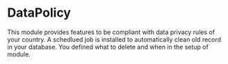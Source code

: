 DataPolicy
==========

This module provides features to be compliant with data privacy rules of your country. A schedlued job is installed to
automatically clean old record in your database. You defined what to delete and when in the setup of module.